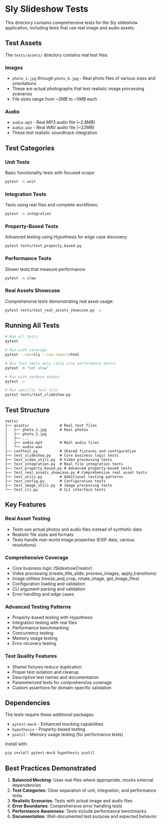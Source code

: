 # Sly Slideshow Tests

This directory contains comprehensive tests for the Sly slideshow application, including tests that use real image and audio assets.

## Test Assets

The `tests/assets/` directory contains real test files:

### Images
- `photo_1.jpg` through `photo_6.jpg` - Real photo files of various sizes and orientations
- These are actual photographs that test realistic image processing scenarios
- File sizes range from ~2MB to ~5MB each

### Audio
- `audio.mp3` - Real MP3 audio file (~2.8MB)
- `audio.wav` - Real WAV audio file (~22MB)
- These test realistic soundtrack integration

## Test Categories

### Unit Tests
Basic functionality tests with focused scope:
```bash
pytest -m unit
```

### Integration Tests  
Tests using real files and complete workflows:
```bash
pytest -m integration
```

### Property-Based Tests
Advanced testing using Hypothesis for edge case discovery:
```bash
pytest tests/test_property_based.py
```

### Performance Tests
Slower tests that measure performance:
```bash
pytest -m slow
```

### Real Assets Showcase
Comprehensive tests demonstrating real asset usage:
```bash
pytest tests/test_real_assets_showcase.py -v
```

## Running All Tests

```bash
# Run all tests
pytest

# Run with coverage
pytest --cov=sly --cov-report=html

# Run fast tests only (skip slow performance tests)
pytest -m "not slow"

# Run with verbose output
pytest -v

# Run specific test file
pytest tests/test_slideshow.py
```

## Test Structure

```
tests/
├── assets/              # Real test files
│   ├── photo_1.jpg      # Real photos
│   ├── photo_2.jpg
│   ├── ...
│   ├── audio.mp3        # Real audio files
│   └── audio.wav
├── conftest.py          # Shared fixtures and configuration
├── test_slideshow.py    # Core business logic tests
├── test_video_utils.py  # Video processing tests
├── test_integration.py  # Real file integration tests
├── test_property_based.py # Advanced property-based tests
├── test_real_assets_showcase.py # Comprehensive real asset tests
├── test_utils.py        # Additional testing patterns
├── test_config.py       # Configuration tests
├── test_image_utils.py  # Image processing tests
└── test_cli.py          # CLI interface tests
```

## Key Features

### Real Asset Testing
- Tests use actual photos and audio files instead of synthetic data
- Realistic file sizes and formats
- Tests handle real-world image properties (EXIF data, various resolutions)

### Comprehensive Coverage
- Core business logic (SlideshowCreator)
- Video processing (create_title_slide, process_images, apply_transitions)
- Image utilities (resize_and_crop, rotate_image, get_image_files)
- Configuration loading and validation
- CLI argument parsing and validation
- Error handling and edge cases

### Advanced Testing Patterns
- Property-based testing with Hypothesis
- Integration testing with real files
- Performance benchmarking
- Concurrency testing
- Memory usage testing
- Error recovery testing

### Test Quality Features
- Shared fixtures reduce duplication
- Proper test isolation and cleanup
- Descriptive test names and documentation
- Parameterized tests for comprehensive coverage
- Custom assertions for domain-specific validation

## Dependencies

The tests require these additional packages:
- `pytest-mock` - Enhanced mocking capabilities
- `hypothesis` - Property-based testing
- `psutil` - Memory usage testing (for performance tests)

Install with:
```bash
pip install pytest-mock hypothesis psutil
```

## Best Practices Demonstrated

1. **Balanced Mocking**: Uses real files where appropriate, mocks external dependencies
2. **Test Categories**: Clear separation of unit, integration, and performance tests
3. **Realistic Scenarios**: Tests with actual image and audio files
4. **Error Boundaries**: Comprehensive error handling tests
5. **Performance Awareness**: Tests include performance benchmarks
6. **Documentation**: Well-documented test purpose and expected behavior 